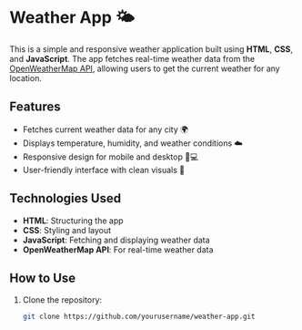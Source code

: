 # Weather App 🌤️

This is a simple and responsive weather application built using **HTML**, **CSS**, and **JavaScript**. The app fetches real-time weather data from the [OpenWeatherMap API](https://openweathermap.org/api), allowing users to get the current weather for any location.

## Features

- Fetches current weather data for any city 🌍
- Displays temperature, humidity, and weather conditions ☁️
- Responsive design for mobile and desktop 📱💻
- User-friendly interface with clean visuals 🎨

## Technologies Used

- **HTML**: Structuring the app
- **CSS**: Styling and layout
- **JavaScript**: Fetching and displaying weather data
- **OpenWeatherMap API**: For real-time weather data

## How to Use

1. Clone the repository:
   ```bash
   git clone https://github.com/yourusername/weather-app.git
